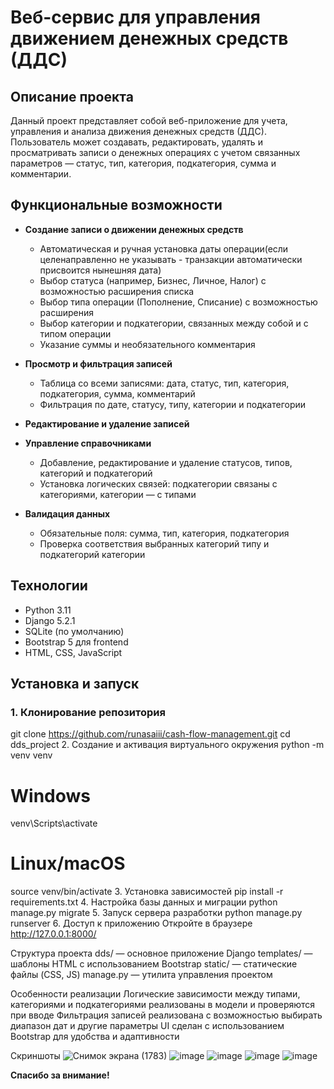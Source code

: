 # Веб-сервис для управления движением денежных средств (ДДС)

## Описание проекта
Данный проект представляет собой веб-приложение для учета, управления и анализа движения денежных средств (ДДС). Пользователь может создавать, редактировать, удалять и просматривать записи о денежных операциях с учетом связанных параметров — статус, тип, категория, подкатегория, сумма и комментарии.


## Функциональные возможности
- **Создание записи о движении денежных средств**
  - Автоматическая и ручная установка даты операции(если целенаправленно не указывать - транзакции автоматически присвоится нынешняя дата) 
  - Выбор статуса (например, Бизнес, Личное, Налог) с возможностью расширения списка
  - Выбор типа операции (Пополнение, Списание) с возможностью расширения
  - Выбор категории и подкатегории, связанных между собой и с типом операции
  - Указание суммы и необязательного комментария

- **Просмотр и фильтрация записей**
  - Таблица со всеми записями: дата, статус, тип, категория, подкатегория, сумма, комментарий
  - Фильтрация по дате, статусу, типу, категории и подкатегории

- **Редактирование и удаление записей**
- **Управление справочниками**
  - Добавление, редактирование и удаление статусов, типов, категорий и подкатегорий
  - Установка логических связей: подкатегории связаны с категориями, категории — с типами

- **Валидация данных**
  - Обязательные поля: сумма, тип, категория, подкатегория
  - Проверка соответствия выбранных категорий типу и подкатегорий категории


## Технологии
- Python 3.11
- Django 5.2.1
- SQLite (по умолчанию)
- Bootstrap 5 для frontend
- HTML, CSS, JavaScript


## Установка и запуск
### 1. Клонирование репозитория
git clone https://github.com/runasaiii/cash-flow-management.git
cd dds_project
2. Создание и активация виртуального окружения
python -m venv venv
# Windows
venv\Scripts\activate
# Linux/macOS
source venv/bin/activate
3. Установка зависимостей
pip install -r requirements.txt
4. Настройка базы данных и миграции
python manage.py migrate
5. Запуск сервера разработки
python manage.py runserver
6. Доступ к приложению
Откройте в браузере http://127.0.0.1:8000/

Структура проекта
dds/ — основное приложение Django
templates/ — шаблоны HTML с использованием Bootstrap
static/ — статические файлы (CSS, JS)
manage.py — утилита управления проектом

Особенности реализации
Логические зависимости между типами, категориями и подкатегориями реализованы в модели и проверяются при вводе
Фильтрация записей реализована с возможностью выбирать диапазон дат и другие параметры
UI сделан с использованием Bootstrap для удобства и адаптивности


Скриншоты
![Снимок экрана (1783)](https://github.com/user-attachments/assets/7c679d67-eded-47a5-b331-fdbe1465e64c)
![image](https://github.com/user-attachments/assets/084e4d1a-ca1a-434e-a333-8c5d37c2ec0e)
![image](https://github.com/user-attachments/assets/95a193b7-900d-495d-bbf5-f092218c89f3)
![image](https://github.com/user-attachments/assets/e66f4dff-99ac-49ce-962f-872a4677b411)
![image](https://github.com/user-attachments/assets/c5abe869-60c7-41f7-b4d8-e95f35c4a9b0)



**Спасибо за внимание!**
